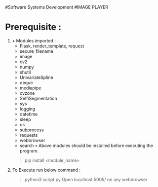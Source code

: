 #Software Systems Development
#IMAGE PLAYER

# Prerequisite :
1. • Modules imported : 
   	- Flask, render_template, request
   	- secure_filename
   	- image
   	- cv2
   	- numpy
   	- shutil
   	- UnivariateSpline
   	- deque
   	- mediapipe
   	- cvzone
   	- SelfiSegmentation
   	- sys
   	- logging
   	- datetime
   	- sleep
   	- os
   	- subprocess
   	- requests
   	- webbrowser
   	- search
   • Above modules should be installed before executing the program.
     > pip install <module_name>
2. To Execute run below command : 
   > python3 script.py
   > Open localhost:5005/ on any webbrowser
